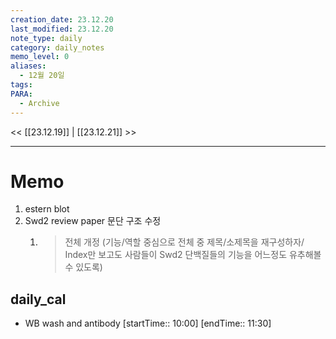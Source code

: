 ```yaml
---
creation_date: 23.12.20
last_modified: 23.12.20
note_type: daily
category: daily_notes
memo_level: 0
aliases:
  - 12월 20일
tags: 
PARA:
  - Archive
---
```


<< [[23.12.19]] | [[23.12.21]] >>

---
# Memo
1.  estern blot
2. Swd2 review paper 문단 구조 수정
	1. > 전체 개정 (기능/역할 중심으로 전체 중 제목/소제목을 재구성하자/ Index만 보고도 사람들이 Swd2 단백질들의 기능을 어느정도 유추해볼 수 있도록)

## daily_cal
-  WB wash and antibody [startTime:: 10:00]  [endTime:: 11:30]
